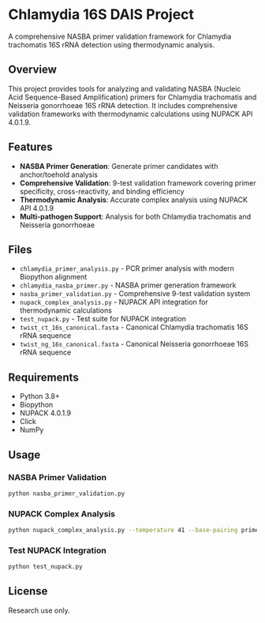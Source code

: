 # Chlamydia 16S DAIS Project

A comprehensive NASBA primer validation framework for Chlamydia trachomatis 16S rRNA detection using thermodynamic analysis.

## Overview

This project provides tools for analyzing and validating NASBA (Nucleic Acid Sequence-Based Amplification) primers for Chlamydia trachomatis and Neisseria gonorrhoeae 16S rRNA detection. It includes comprehensive validation frameworks with thermodynamic calculations using NUPACK API 4.0.1.9.

## Features

- **NASBA Primer Generation**: Generate primer candidates with anchor/toehold analysis
- **Comprehensive Validation**: 9-test validation framework covering primer specificity, cross-reactivity, and binding efficiency
- **Thermodynamic Analysis**: Accurate complex analysis using NUPACK API 4.0.1.9
- **Multi-pathogen Support**: Analysis for both Chlamydia trachomatis and Neisseria gonorrhoeae

## Files

- `chlamydia_primer_analysis.py` - PCR primer analysis with modern Biopython alignment
- `chlamydia_nasba_primer.py` - NASBA primer generation framework
- `nasba_primer_validation.py` - Comprehensive 9-test validation system
- `nupack_complex_analysis.py` - NUPACK API integration for thermodynamic calculations
- `test_nupack.py` - Test suite for NUPACK integration
- `twist_ct_16s_canonical.fasta` - Canonical Chlamydia trachomatis 16S rRNA sequence
- `twist_ng_16s_canonical.fasta` - Canonical Neisseria gonorrhoeae 16S rRNA sequence

## Requirements

- Python 3.8+
- Biopython
- NUPACK 4.0.1.9
- Click
- NumPy

## Usage

### NASBA Primer Validation
```bash
python nasba_primer_validation.py
```

### NUPACK Complex Analysis
```bash
python nupack_complex_analysis.py --temperature 41 --base-pairing primer1:ATCGATCG primer2:CGATCGAT
```

### Test NUPACK Integration
```bash
python test_nupack.py
```

## License

Research use only.